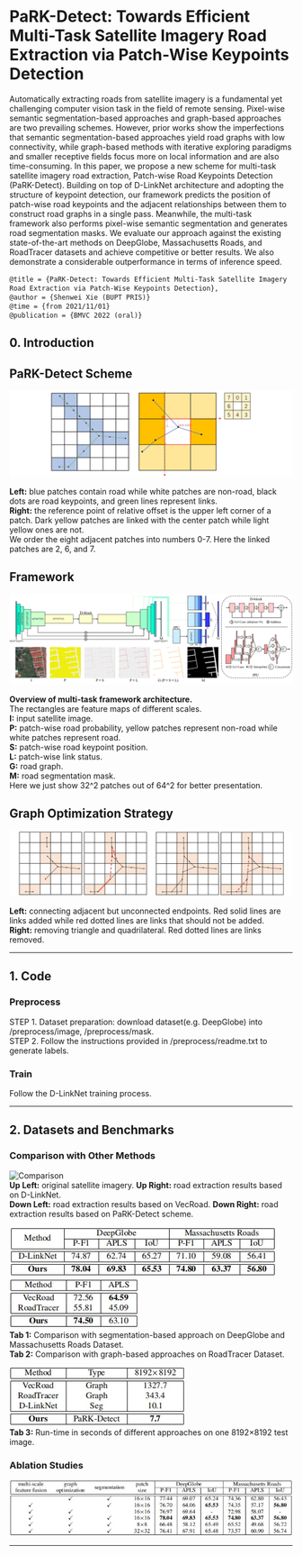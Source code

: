 # PaRK-Detect: Towards Efficient Multi-Task Satellite Imagery Road Extraction via Patch-Wise Keypoints Detection
Automatically extracting roads from satellite imagery is a fundamental yet challenging computer vision task in the field of remote sensing. 
Pixel-wise semantic segmentation-based approaches and graph-based approaches are two prevailing schemes. However, prior works show the 
imperfections that semantic segmentation-based approaches yield road graphs with low connectivity, while graph-based methods with iterative 
exploring paradigms and smaller receptive fields focus more on local information and are also time-consuming. In this paper, we propose a 
new scheme for multi-task satellite imagery road extraction, Patch-wise Road Keypoints Detection (PaRK-Detect). Building on top of D-LinkNet 
architecture and adopting the structure of keypoint detection, our framework predicts the position of patch-wise road keypoints and the 
adjacent relationships between them to construct road graphs in a single pass. Meanwhile, the multi-task framework also performs pixel-wise 
semantic segmentation and generates road segmentation masks. We evaluate our approach against the existing state-of-the-art methods on 
DeepGlobe, Massachusetts Roads, and RoadTracer datasets and achieve competitive or better results. We also demonstrate a considerable 
outperformance in terms of inference speed.

```
@title = {PaRK-Detect: Towards Efficient Multi-Task Satellite Imagery Road Extraction via Patch-Wise Keypoints Detection},  
@author = {Shenwei Xie (BUPT PRIS)}
@time = {from 2021/11/01}
@publication = {BMVC 2022 (oral)}
```

## 0. Introduction

## PaRK-Detect Scheme
![PaRK-Detect Scheme](/fig/scheme.jpg) <br />

**Left:** blue patches contain road while white patches are non-road, black dots are road keypoints, and green lines represent links. <br />
**Right:** the reference point of relative offset is the upper left corner of a patch. Dark yellow patches are linked with the center patch while light yellow ones are not. <br />
We order the eight adjacent patches into numbers 0-7. Here the linked patches are 2, 6, and 7.

## Framework
![Framework](/fig/framework.jpg) <br />

**Overview of multi-task framework architecture.** <br />
The rectangles are feature maps of different scales. <br />
**I:** input satellite image. <br />
**P:** patch-wise road probability, yellow patches represent non-road while white patches represent road. <br />
**S:** patch-wise road keypoint position. <br />
**L:** patch-wise link status. <br />
**G:** road graph. <br />
**M:** road segmentation mask. <br />
Here we just show 32^2 patches out of 64^2 for better presentation.

## Graph Optimization Strategy
![Graph Optimization Strategy](/fig/graph_optimization.jpg#pic_center) <br />

**Left:** connecting adjacent but unconnected endpoints. Red solid lines are links added while red dotted lines are links that should not be added. <br />
**Right:** removing triangle and quadrilateral. Red dotted lines are links removed.

- - -

## 1. Code

### Preprocess
STEP 1. Dataset preparation: download dataset(e.g. DeepGlobe) into /preprocess/image, /preprocess/mask. <br />
STEP 2. Follow the instructions provided in /preprocess/readme.txt to generate labels.

### Train
Follow the D-LinkNet training process.
- - -

## 2. Datasets and Benchmarks

### Comparison with Other Methods
![Comparison](/fig/toronto.png) <br />
**Up Left:** original satellite imagery. **Up Right:** road extraction results based on D-LinkNet. <br />
**Down Left:** road extraction results based on VecRoad. **Down Right:** road extraction results based on PaRK-Detect scheme.

![Table1](/fig/table1.jpg)![Table2](/fig/table2.jpg) <br />
**Tab 1:** Comparison with segmentation-based approach on DeepGlobe and Massachusetts Roads Dataset. <br />
**Tab 2:** Comparison with graph-based approaches on RoadTracer Dataset. <br />

![Table3](/fig/table3.jpg) <br />
**Tab 3:** Run-time in seconds of different approaches on one 8192×8192 test image.

### Ablation Studies
![Ablation Studies](/fig/ablation_study.jpg)

- - -

